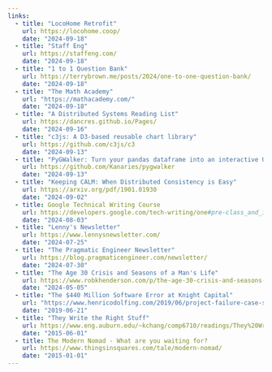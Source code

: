 ```yaml
---
links:
  - title: "LocoHome Retrofit"
    url: https://locohome.coop/
    date: "2024-09-18"
  - title: "Staff Eng"
    url: https://staffeng.com/
    date: "2024-09-18"
  - title: "1 to 1 Question Bank"
    url: https://terrybrown.me/posts/2024/one-to-one-question-bank/
    date: "2024-09-18"
  - title: "The Math Academy"
    url: "https://mathacademy.com/"
    date: "2024-09-18"
  - title: "A Distributed Systems Reading List"
    url: https://dancres.github.io/Pages/
    date: "2024-09-16"
  - title: "c3js: A D3-based reusable chart library"
    url: https://github.com/c3js/c3
    date: "2024-09-13"
  - title: "PyGWalker: Turn your pandas dataframe into an interactive UI for visual analysis"
    url: https://github.com/Kanaries/pygwalker
    date: "2024-09-13"
  - title: "Keeping CALM: When Distributed Consistency is Easy"
    url: https://arxiv.org/pdf/1901.01930
    date: "2024-09-02"
  - title: Google Technical Writing Course
    url: https://developers.google.com/tech-writing/one#pre-class_and_in-class_components
    date: "2024-08-03"
  - title: "Lenny's Newsletter"
    url: https://www.lennysnewsletter.com/
    date: "2024-07-25"
  - title: "The Pragmatic Engineer Newsletter"
    url: https://blog.pragmaticengineer.com/newsletter/
    date: "2024-07-30"
  - title: "The Age 30 Crisis and Seasons of a Man's Life"
    url: https://www.robkhenderson.com/p/the-age-30-crisis-and-seasons-of
    date: "2024-05-05"
  - title: "The $440 Million Software Error at Knight Capital"
    url: "https://www.henricodolfing.com/2019/06/project-failure-case-study-knight-capital.html"
    date: "2019-06-21"
  - title: "They Write the Right Stuff"
    url: https://www.eng.auburn.edu/~kchang/comp6710/readings/They%20Write%20the%20Right%20Stuff.pdf
    date: "2015-06-01"
  - title: The Modern Nomad - What are you waiting for?
    url: https://www.thingsinsquares.com/tale/modern-nomad/
    date: "2015-01-01"
---
```

